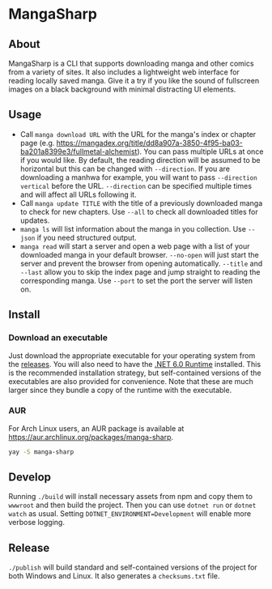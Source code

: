 # MangaSharp

## About

MangaSharp is a CLI that supports downloading manga and other comics from a variety of sites. It also includes a lightweight web interface for reading locally saved manga. Give it a try if you like the sound of fullscreen images on a black background with minimal distracting UI elements.

## Usage

- Call `manga download URL` with the URL for the manga's index or chapter page (e.g. https://mangadex.org/title/dd8a907a-3850-4f95-ba03-ba201a8399e3/fullmetal-alchemist). You can pass multiple URLs at once if you would like. By default, the reading direction will be assumed to be horizontal but this can be changed with `--direction`. If you are downloading a manhwa for example, you will want to pass `--direction vertical` before the URL. `--direction` can be specified multiple times and will affect all URLs following it.
- Call `manga update TITLE` with the title of a previously downloaded manga to check for new chapters. Use `--all` to check all downloaded titles for updates.
- `manga ls` will list information about the manga in you collection. Use `--json` if you need structured output.
- `manga read` will start a server and open a web page with a list of your downloaded manga in your default browser. `--no-open` will just start the server and prevent the browser from opening automatically. `--title` and `--last` allow you to skip the index page and jump straight to reading the corresponding manga. Use `--port` to set the port the server will listen on.

## Install

### Download an executable

Just download the appropriate executable for your operating system from the [releases](https://github.com/LiteracyFanatic/manga-sharp/releases). You will also need to have the [.NET 6.0 Runtime](https://dotnet.microsoft.com/en-us/download/dotnet/6.0) installed. This is the recommended installation strategy, but self-contained versions of the executables are also provided for convenience. Note that these are much larger since they bundle a copy of the runtime with the executable.

### AUR

For Arch Linux users, an AUR package is available at https://aur.archlinux.org/packages/manga-sharp.

```bash
yay -S manga-sharp
```

## Develop

Running `./build` will install necessary assets from npm and copy them to `wwwroot` and then build the project. Then you can use `dotnet run` or `dotnet watch` as usual. Setting `DOTNET_ENVIRONMENT=Development` will enable more verbose logging.

## Release

`./publish` will build standard and self-contained versions of the project for both Windows and Linux. It also generates a `checksums.txt` file.
